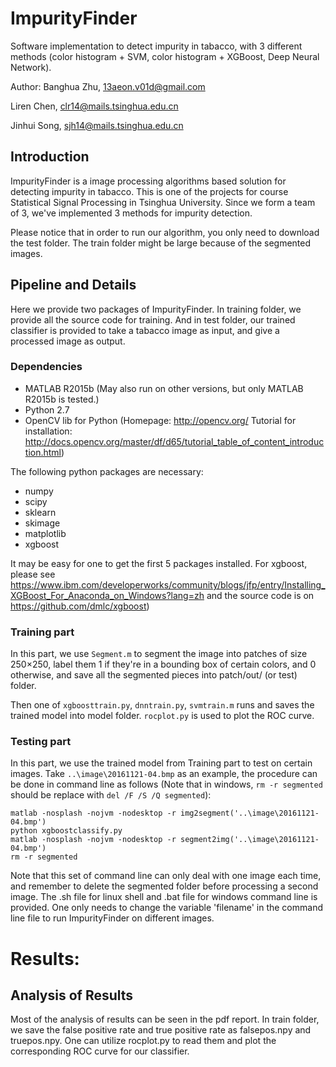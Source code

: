 # ImpurityFinder

Software implementation to detect impurity in tabacco, with 3 different methods (color histogram + SVM, color histogram + XGBoost, Deep Neural Network).

Author:
Banghua Zhu, 13aeon.v01d@gmail.com

Liren Chen, clr14@mails.tsinghua.edu.cn

Jinhui Song, sjh14@mails.tsinghua.edu.cn

## Introduction 

ImpurityFinder is a image processing algorithms based solution for detecting impurity in tabacco. This is one of the projects for course Statistical Signal Processing in Tsinghua University. Since we form a team of 3, we've implemented 3 methods for impurity detection. 

Please notice that in order to run our algorithm, you only need to download the test folder. The train folder might be large because of the segmented images. 

## Pipeline and Details

Here we provide two packages of ImpurityFinder. In training folder, we provide all the source code for training. And in test folder, our trained classifier is provided to take a tabacco image as input, and give a processed image as output.

### Dependencies

- MATLAB R2015b (May also run on other versions, but only MATLAB R2015b is tested.)
- Python 2.7
- OpenCV lib for Python (Homepage: http://opencv.org/ Tutorial for installation: http://docs.opencv.org/master/df/d65/tutorial_table_of_content_introduction.html)


The following python packages are necessary:
- numpy
- scipy
- sklearn
- skimage
- matplotlib
- xgboost

It may be easy for one to get the first 5 packages installed. For xgboost, please see https://www.ibm.com/developerworks/community/blogs/jfp/entry/Installing_XGBoost_For_Anaconda_on_Windows?lang=zh and the source code is on https://github.com/dmlc/xgboost)


### Training part

In this part, we use `Segment.m` to segment the image into patches of size 250×250, label them 1 if they're in a bounding box of certain colors, and 0 otherwise, and save all the segmented pieces into patch/out/ (or test) folder.

Then one of `xgboosttrain.py`, `dnntrain.py`, `svmtrain.m` runs and saves the trained model into model folder. `rocplot.py` is used to plot the ROC curve.

### Testing part

In this part, we use the trained model from Training part to test on certain images. Take `..\image\20161121-04.bmp` as an example, the procedure can be done in command line as follows (Note that in windows, `rm -r segmented` should be replace with `del /F /S /Q segmented`):

```
matlab -nosplash -nojvm -nodesktop -r img2segment('..\image\20161121-04.bmp')
python xgboostclassify.py
matlab -nosplash -nojvm -nodesktop -r segment2img('..\image\20161121-04.bmp')
rm -r segmented
```

Note that this set of command line can only deal with one image each time, and remember to delete the segmented folder before processing a second image. The .sh file for linux shell and .bat file for windows command line is provided. One only needs to change the variable 'filename' in the command line file to run ImpurityFinder on different images.

# Results:

## Analysis of Results

Most of the analysis of results can be seen in the pdf report. In train folder, we save the false positive rate and true positive rate as falsepos.npy and truepos.npy. One can utilize rocplot.py to read them and plot the corresponding ROC curve for our classifier. 
